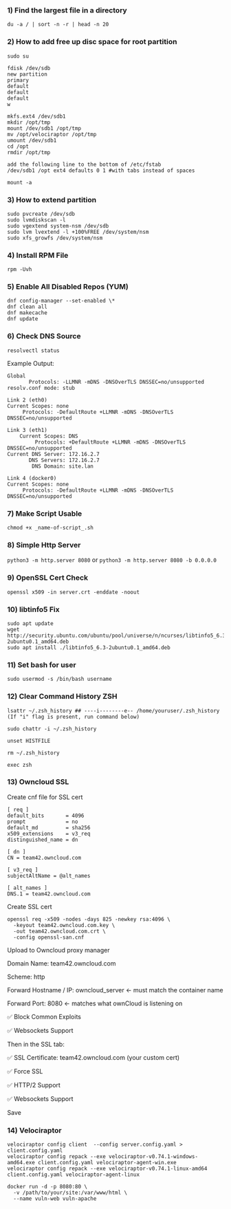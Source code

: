 
### 1) **Find the largest file in a directory**

`du -a / | sort -n -r | head -n 20`

### 2) **How to add free up disc space for root partition**

```
sudo su 

fdisk /dev/sdb
new partition
primary
default
default
default
w

mkfs.ext4 /dev/sdb1
mkdir /opt/tmp
mount /dev/sdb1 /opt/tmp
mv /opt/velociraptor /opt/tmp
umount /dev/sdb1
cd /opt
rmdir /opt/tmp

add the following line to the bottom of /etc/fstab
/dev/sdb1 /opt ext4 defaults 0 1 #with tabs instead of spaces

mount -a
```
### 3) **How to extend partition**

```
sudo pvcreate /dev/sdb
sudo lvmdiskscan -l
sudo vgextend system-nsm /dev/sdb
sudo lvm lvextend -l +100%FREE /dev/system/nsm
sudo xfs_growfs /dev/system/nsm
```
### 4) **Install RPM File**

```
rpm -Uvh
```

### 5) **Enable All Disabled Repos (YUM)**

```
dnf config-manager --set-enabled \*
dnf clean all
dnf makecache
dnf update
```

### 6) **Check DNS Source**

`resolvectl status`

Example Output: 
```
Global
       Protocols: -LLMNR -mDNS -DNSOverTLS DNSSEC=no/unsupported
resolv.conf mode: stub

Link 2 (eth0)
Current Scopes: none
     Protocols: -DefaultRoute +LLMNR -mDNS -DNSOverTLS DNSSEC=no/unsupported

Link 3 (eth1)
    Current Scopes: DNS
         Protocols: +DefaultRoute +LLMNR -mDNS -DNSOverTLS DNSSEC=no/unsupported
Current DNS Server: 172.16.2.7
       DNS Servers: 172.16.2.7
        DNS Domain: site.lan

Link 4 (docker0)
Current Scopes: none
     Protocols: -DefaultRoute +LLMNR -mDNS -DNSOverTLS DNSSEC=no/unsupported
```

### 7) Make Script Usable

`chmod +x _name-of-script_.sh`

### 8) Simple Http Server

`python3 -m http.server 8080` or `python3 -m http.server 8080 -b 0.0.0.0`

### 9) OpenSSL Cert Check

`openssl x509 -in server.crt -enddate -noout`

### 10) libtinfo5 Fix

```
sudo apt update
wget http://security.ubuntu.com/ubuntu/pool/universe/n/ncurses/libtinfo5_6.3-2ubuntu0.1_amd64.deb
sudo apt install ./libtinfo5_6.3-2ubuntu0.1_amd64.deb
```
### 11) Set bash for user
```
sudo usermod -s /bin/bash username
```
### 12) Clear Command History ZSH
```
lsattr ~/.zsh_history ## ----i--------e-- /home/youruser/.zsh_history (If "i" flag is present, run command below)

sudo chattr -i ~/.zsh_history

unset HISTFILE

rm ~/.zsh_history

exec zsh
```

### 13) Owncloud SSL

Create cnf file for SSL cert
```
[ req ]
default_bits       = 4096
prompt             = no
default_md         = sha256
x509_extensions    = v3_req
distinguished_name = dn

[ dn ]
CN = team42.owncloud.com

[ v3_req ]
subjectAltName = @alt_names

[ alt_names ]
DNS.1 = team42.owncloud.com
```
Create SSL cert
```
openssl req -x509 -nodes -days 825 -newkey rsa:4096 \
  -keyout team42.owncloud.com.key \
  -out team42.owncloud.com.crt \
  -config openssl-san.cnf
```
Upload to Owncloud proxy manager 

Domain Name: team42.owncloud.com

Scheme: http

Forward Hostname / IP: owncloud_server ← must match the container name

Forward Port: 8080 ← matches what ownCloud is listening on

✅ Block Common Exploits

✅ Websockets Support

Then in the SSL tab:

✅ SSL Certificate: team42.owncloud.com (your custom cert)

✅ Force SSL

✅ HTTP/2 Support

✅ Websockets Support

Save

### 14) **Velociraptor**
```
velociraptor config client  --config server.config.yaml > client.config.yaml
velociraptor config repack --exe velociraptor-v0.74.1-windows-amd64.exe client.config.yaml velociraptor-agent-win.exe
velociraptor config repack --exe velociraptor-v0.74.1-linux-amd64 client.config.yaml velociraptor-agent-linux
```

```
docker run -d -p 8080:80 \
  -v /path/to/your/site:/var/www/html \
  --name vuln-web vuln-apache
```
